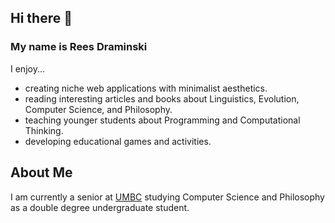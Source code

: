 ## Hi there 👋
### My name is Rees Draminski

I enjoy...
* creating niche web applications with minimalist aesthetics.
* reading interesting articles and books about Linguistics, Evolution, Computer Science, and Philosophy.
* teaching younger students about Programming and Computational Thinking.
* developing educational games and activities.

## About Me
I am currently a senior at [UMBC](https://www.umbc.edu/) studying Computer Science and Philosophy as a double degree undergraduate student.
